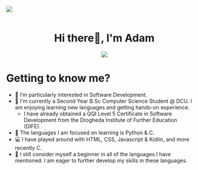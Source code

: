 <!--horizontal divider(gradiant)-->
<img src="https://user-images.githubusercontent.com/73097560/115834477-dbab4500-a447-11eb-908a-139a6edaec5c.gif">

<!--h1 without bottom border-->
<div id="user-content-toc">
  <ul align="center">
    <summary><h1 style="display: inline-block">Hi there👋, I'm Adam</h1></summary>
    <img src="https://skillicons.dev/icons?i=py,c,html,css,js,kotlin">
  </ul>
</div>


# Getting to know me?
- 👀 I’m particularly interested in Software Development.
- 🏫 I'm currently a Second Year B.Sc Computer Science Student @ DCU. I am enjoying learning new languages and getting hands-on experience.
  -  I have already obtained a QQI Level 5 Certificate in Software Development from the Drogheda Institute of Further Education (DIFE).
- 🔭 The languages I am focused on learning is Python & C.
- 💻 I have played around with HTML, CSS, Javascript & Kotlin, and more recently C.
- 📝 I still consider myself a beginner in all of the languages I have mentioned. I am eager to further develop my skills in these languages.

